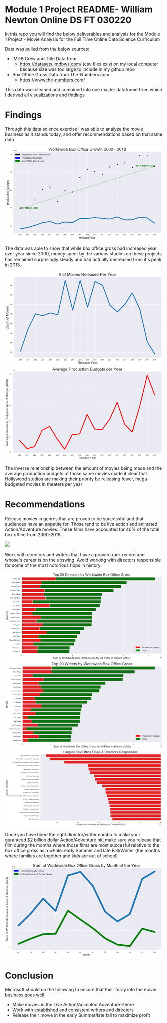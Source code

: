 # Module 1 Project README- William Newton Online DS FT 030220

In this repo you will find the below deliverables and analysis for the Module 1 Project - Movie Analysis for the Full Time Online Data Science Curriculum

Data was pulled from the below sources:

- IMDB Crew and Title Data from 
    - https://datasets.imdbws.com/ (csv files exist on my local computer because size was too large to include in my github repo
- Box Office Gross Data from The-Numbers.com 
    - https://www.the-numbers.com/
    
This data was cleaned and combined into one master dataframe from which I derived all visualizations and findings

# Findings 

Through this data science exercise I was able to analyze the movie business as it stands today, and offer recommendations based on that same data. 

<img src='/figures/viz1.png' />

The data was able to show that while box office gross had increased year over year since 2000, money spent by the various studios on these projects has remained surprisingly steady and had actually decreased from it's peak in 2013. 

<img src='/figures/viz2.png' />

<img src='/figures/viz3.png' />

The inverse relationship between the amount of movies being made and the average production budgets of those same movies made it clear that Hollywood studios are making their priority be releasing fewer, mega-budgeted movies in theaters per year

# Recommendations

Release movies in genres that are proven to be successful and that audiences have an appetite for. Those tend to be live action and animated Action/Adventure movies. These films have accounted for 40% of the total box office from 2000-2018

<img src='/figures/top10.png' />

Work with directors and writers that have a proven track record and whose's career is on the upswing. Avoid working with directors responsible for some of the most notorious flops in history.

<img src='/figures/top20_direct.png' />
<img src='/figures/top20_write.png' />
<img src='/figures/bottom.png' />

Once you have hired the right director/writer combo to make your guranteed $2 billion dollar Action/Adventure hit, make sure you release that film during the months where those films are most succesful relative to the box office gross as a whole: early Summer and late Fall/Winter (the months where families are together and kids are out of school)

<img src='/figures/sum.png' />

# Conclusion

Microsoft should do the following to ensure that their foray into the movie business goes well

- Make movies in the Live Action/Animated Adventure Genre
- Work with established and consistent writers and directors
- Release their movie in the early Summer/late fall to maximize profit
